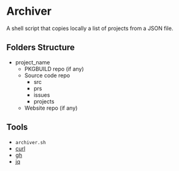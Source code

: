 # Archiver

A shell script that copies locally a list of projects from a JSON file.

## Folders Structure

- project_name
  - PKGBUILD repo (if any)
  - Source code repo
    - src
    - prs
    - issues
    - projects
  - Website repo (if any)

## Tools

- `archiver.sh`
- [curl](https://archlinux.org/packages/core/x86_64/curl/)
- [gh](https://archlinux.org/packages/extra/x86_64/github-cli/)
- [jq](https://archlinux.org/packages/extra/x86_64/jq/)

